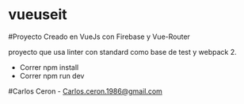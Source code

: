 # vueuseit

#Proyecto Creado en VueJs con Firebase y Vue-Router

proyecto que usa linter con standard como base de test y webpack 2.

- Correr npm install
- Correr npm run dev

#Carlos Ceron - Carlos.ceron.1986@gmail.com
